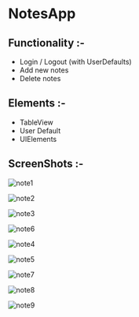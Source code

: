 # NotesApp
## Functionality :-

* Login / Logout (with UserDefaults)
* Add new notes
* Delete notes

## Elements :-
* TableView
* User Default
* UIElements

## ScreenShots :-

![note1](https://user-images.githubusercontent.com/84233147/125282663-3f515a00-e335-11eb-866b-6922fe6d5c2c.png)

![note2](https://user-images.githubusercontent.com/84233147/125282675-44160e00-e335-11eb-9234-02a6b89c4f1a.png)

![note3](https://user-images.githubusercontent.com/84233147/125282700-4d06df80-e335-11eb-8191-6179307094b3.png)

![note6](https://user-images.githubusercontent.com/84233147/125283033-a707a500-e335-11eb-9bcc-4129305b7fc3.png)

![note4](https://user-images.githubusercontent.com/84233147/125282768-5f811900-e335-11eb-9341-a7d5906ba8bc.png)

![note5](https://user-images.githubusercontent.com/84233147/125282790-6445cd00-e335-11eb-9447-abfc14e1f2aa.png)

![note7](https://user-images.githubusercontent.com/84233147/125282822-6c9e0800-e335-11eb-8b49-1298cbb81768.png)

![note8](https://user-images.githubusercontent.com/84233147/125282873-79baf700-e335-11eb-82b6-eba4daf1fb4a.png)

![note9](https://user-images.githubusercontent.com/84233147/125282907-7fb0d800-e335-11eb-8695-53b6830482f6.png)








